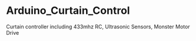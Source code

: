 # Arduino_Curtain_Control
Curtain controller including 433mhz RC, Ultrasonic Sensors, Monster Motor Drive
